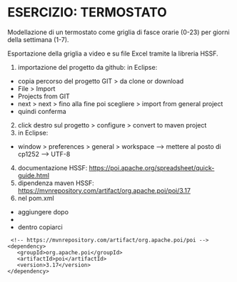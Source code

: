 # ESERCIZIO: TERMOSTATO

Modellazione di un termostato come griglia di fasce orarie (0-23) per giorni della settimana (1-7).

Esportazione della griglia a video e su file Excel tramite la libreria HSSF.

1. importazione del progetto da github: in Eclipse: 
  - copia percorso del progetto GIT > da clone or download
  - File > Import
  - Projects from GIT
  - next > next > fino alla fine poi scegliere > import from general project
  - quindi conferma
2. click destro sul progetto > configure > convert to maven project
3. in Eclipse:
  - window > preferences > general > workspace --> mettere al posto di cp1252 --> UTF-8
  
4. documentazione HSSF: https://poi.apache.org/spreadsheet/quick-guide.html
5. dipendenza maven HSSF: https://mvnrepository.com/artifact/org.apache.poi/poi/3.17
6. nel pom.xml
  - aggiungere dopo </version>
  - <dependencies></dependencies>
  - dentro copiarci 
 ```
  <!-- https://mvnrepository.com/artifact/org.apache.poi/poi -->
<dependency>
    <groupId>org.apache.poi</groupId>
    <artifactId>poi</artifactId>
    <version>3.17</version>
</dependency>
```

